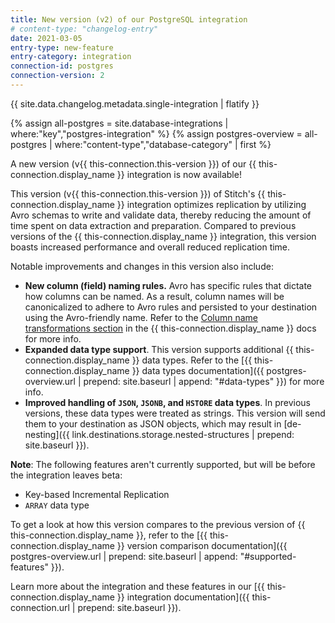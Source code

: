```yaml
---
title: New version (v2) of our PostgreSQL integration
# content-type: "changelog-entry"
date: 2021-03-05
entry-type: new-feature
entry-category: integration
connection-id: postgres
connection-version: 2
---
```


{{ site.data.changelog.metadata.single-integration | flatify }}

{% assign all-postgres = site.database-integrations | where:"key","postgres-integration" %}
{% assign postgres-overview = all-postgres | where:"content-type","database-category" | first %}

A new version (v{{ this-connection.this-version }}) of our {{ this-connection.display_name }} integration is now available!

This version (v{{ this-connection.this-version }}) of Stitch's {{ this-connection.display_name }} integration optimizes replication by utilizing Avro schemas to write and validate data, thereby reducing the amount of time spent on data extraction and preparation. Compared to previous versions of the {{ this-connection.display_name }} integration, this version boasts increased performance and overall reduced replication time.

Notable improvements and changes in this version also include:

- **New column (field) naming rules.** Avro has specific rules that dictate how columns can be named. As a result, column names will be canonicalized to adhere to Avro rules and persisted to your destination using the Avro-friendly name. Refer to the [Column name transformations section](#data-replication--column-name-transformations) in the {{ this-connection.display_name }} docs for more info.
- **Expanded data type support**. This version supports additional {{ this-connection.display_name }} data types. Refer to the [{{ this-connection.display_name }} data types documentation]({{ postgres-overview.url | prepend: site.baseurl | append: "#data-types" }}) for more info.
- **Improved handling of `JSON`, `JSONB`, and `HSTORE` data types**. In previous versions, these data types were treated as strings. This version will send them to your destination as JSON objects, which may result in [de-nesting]({{ link.destinations.storage.nested-structures | prepend: site.baseurl }}).

**Note**: The following features aren't currently supported, but will be before the integration leaves beta:

- Key-based Incremental Replication
- `ARRAY` data type

To get a look at how this version compares to the previous version of {{ this-connection.display_name }}, refer to the [{{ this-connection.display_name }} version comparison documentation]({{ postgres-overview.url | prepend: site.baseurl | append: "#supported-features" }}).

Learn more about the integration and these features in our [{{ this-connection.display_name }} integration documentation]({{ this-connection.url | prepend: site.baseurl }}). 
